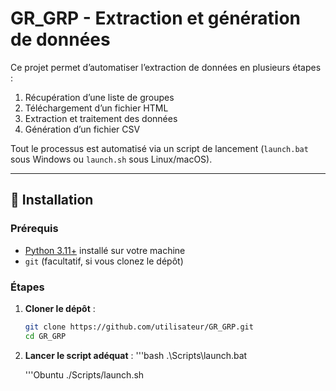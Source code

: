 # GR_GRP - Extraction et génération de données

Ce projet permet d’automatiser l’extraction de données en plusieurs étapes :  
1. Récupération d’une liste de groupes  
2. Téléchargement d’un fichier HTML  
3. Extraction et traitement des données  
4. Génération d’un fichier CSV  

Tout le processus est automatisé via un script de lancement (`launch.bat` sous Windows ou `launch.sh` sous Linux/macOS).

---

## 🚀 Installation

### Prérequis
- [Python 3.11+](https://www.python.org/downloads/) installé sur votre machine
- `git` (facultatif, si vous clonez le dépôt)


### Étapes
1. **Cloner le dépôt** :
   ```bash
   git clone https://github.com/utilisateur/GR_GRP.git
   cd GR_GRP

2. **Lancer le script adéquat** : 
    '''bash
    .\Scripts\launch.bat

    '''Obuntu
    ./Scripts/launch.sh



